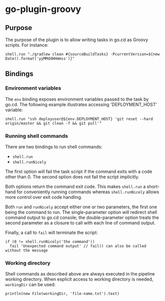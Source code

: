 go-plugin-groovy
================
## Purpose
The purpose of the plugin is to allow writing tasks in go.cd as Groovy scripts. For instance:
```
shell.run "./gradlew clean #{sourceBuildTasks} -PcurrentVersion=${new Date().format('yyMMddHHmmss')}"
```

## Bindings
### Environment variables
The `env` binding exposes environment variables passed to the task by go.cd. The following example illustrates accessing 'DEPLOYMENT_HOST' variable:
```
shell.run "ssh deployuser@${env.DEPLOYMENT_HOST} 'git reset --hard origin/master && git clean -f && git pull'"
```
### Running shell commands
There are two bindings to run shell commands:
- `shell.run`
- `shell.runNicely`

The first option will fail the task script if the command exits with a code other than 0. The second option does not fail the script implicitly.

Both options return the command exit code. This makes `shell.run` a short-hand for conveniently running commands whereas `shell.runNicely` allows more control over exit code handling.

Both `run` and `runNicely` accept either one or two parameters, the first one being the command to run. The single-parameter option will redirect shell command output to go.cd console; the double-parameter option treats the second parameter as a closure to call with each line of command output.

Finally, a call to `fail` will terminate the script:
```
if (0 != shell.runNicely('the command'))
  fail 'Unexpected command output' // fail() can also be called without the message
```

### Working directory
Shell commands as described above are always executed in the pipeline working directory. When explicit access to working directory is needed, `workingDir` can be used:
```
println(new File(workingDir, 'file-name.txt').text)
```

